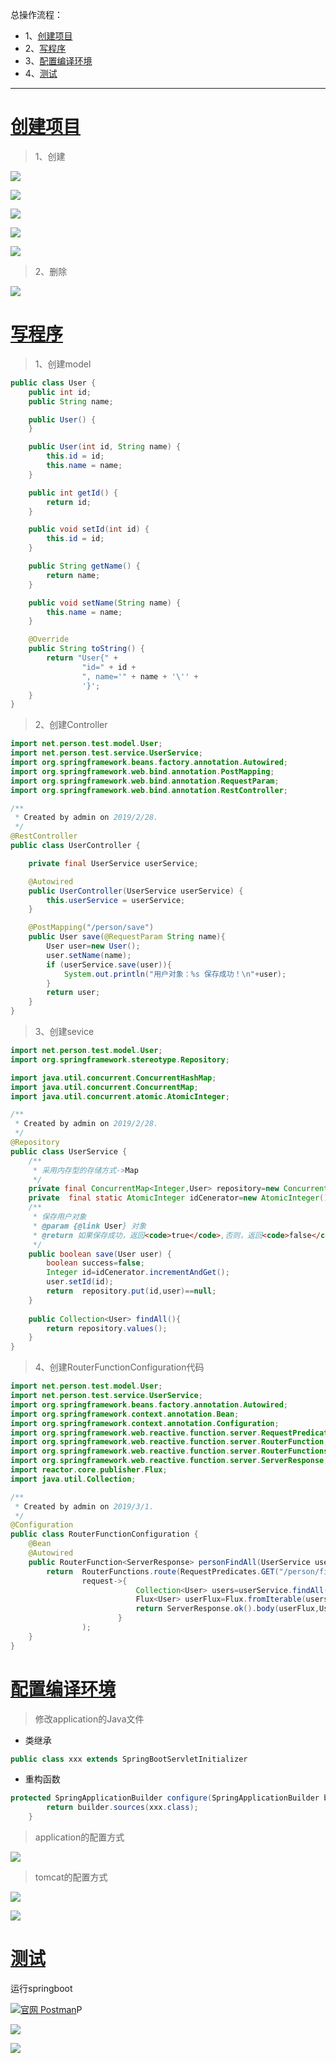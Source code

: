 总操作流程：
- 1、[创建项目](springBoot-01)
- 2、[写程序](springBoot-02)
- 3、[配置编译环境](springBoot-03)
- 4、[测试](springBoot-04)

***

# <a name="springBoot-01" href="#" >创建项目</a>

>1、创建

![](image/5-1.png)

![](image/5-2.png)

![](image/5-3.png)

![](image/5-4.png)

![](image/5-5.png)

>2、删除

![](image/5-6.png)


# <a name="springBoot-02" href="#" >写程序</a>

> 1、创建model
```java
public class User {
    public int id;
    public String name;

    public User() {
    }

    public User(int id, String name) {
        this.id = id;
        this.name = name;
    }

    public int getId() {
        return id;
    }

    public void setId(int id) {
        this.id = id;
    }

    public String getName() {
        return name;
    }

    public void setName(String name) {
        this.name = name;
    }

    @Override
    public String toString() {
        return "User{" +
                "id=" + id +
                ", name='" + name + '\'' +
                '}';
    }
}
```

> 2、创建Controller
```java
import net.person.test.model.User;
import net.person.test.service.UserService;
import org.springframework.beans.factory.annotation.Autowired;
import org.springframework.web.bind.annotation.PostMapping;
import org.springframework.web.bind.annotation.RequestParam;
import org.springframework.web.bind.annotation.RestController;

/**
 * Created by admin on 2019/2/28.
 */
@RestController
public class UserController {

    private final UserService userService;

    @Autowired
    public UserController(UserService userService) {
        this.userService = userService;
    }

    @PostMapping("/person/save")
    public User save(@RequestParam String name){
        User user=new User();
        user.setName(name);
        if (userService.save(user)){
            System.out.println("用户对象：%s 保存成功！\n"+user);
        }
        return user;
    }
}

```

> 3、创建sevice

```java
import net.person.test.model.User;
import org.springframework.stereotype.Repository;

import java.util.concurrent.ConcurrentHashMap;
import java.util.concurrent.ConcurrentMap;
import java.util.concurrent.atomic.AtomicInteger;

/**
 * Created by admin on 2019/2/28.
 */
@Repository
public class UserService {
    /**
     * 采用内存型的存储方式->Map
     */
    private final ConcurrentMap<Integer,User> repository=new ConcurrentHashMap<>();
    private  final static AtomicInteger idCenerator=new AtomicInteger();
    /**
     * 保存用户对象
     * @param {@link User} 对象
     * @return 如果保存成功，返回<code>true</code>,否则，返回<code>false</code>
     */
    public boolean save(User user) {
        boolean success=false;
        Integer id=idCenerator.incrementAndGet();
        user.setId(id);
        return  repository.put(id,user)==null;
    }
    
    public Collection<User> findAll(){
        return repository.values();
    }
}

```

> 4、创建RouterFunctionConfiguration代码
```java
import net.person.test.model.User;
import net.person.test.service.UserService;
import org.springframework.beans.factory.annotation.Autowired;
import org.springframework.context.annotation.Bean;
import org.springframework.context.annotation.Configuration;
import org.springframework.web.reactive.function.server.RequestPredicates;
import org.springframework.web.reactive.function.server.RouterFunction;
import org.springframework.web.reactive.function.server.RouterFunctions;
import org.springframework.web.reactive.function.server.ServerResponse;
import reactor.core.publisher.Flux;
import java.util.Collection;

/**
 * Created by admin on 2019/3/1.
 */
@Configuration
public class RouterFunctionConfiguration {
    @Bean
    @Autowired
    public RouterFunction<ServerResponse> personFindAll(UserService userService){
        return  RouterFunctions.route(RequestPredicates.GET("/person/find/all"),
                request->{
                            Collection<User> users=userService.findAll();
                            Flux<User> userFlux=Flux.fromIterable(users);
                            return ServerResponse.ok().body(userFlux,User.class);
                        }
                );
    }
}
```
# <a name="springBoot-03" href="#" >配置编译环境</a>

> 修改application的Java文件

- 类继承

```java
public class xxx extends SpringBootServletInitializer
```

- 重构函数

```java
protected SpringApplicationBuilder configure(SpringApplicationBuilder builder) {
		return builder.sources(xxx.class);
	}
```



> application的配置方式

![](image/3-10.png)

> tomcat的配置方式

![](image/3-11.png)

![](image/3-12.png)


# <a name="springBoot-04" href="#" >测试</a>

运行springboot

[![](https://img.shields.io/badge/官网-Postman-green.svg "官网 Postman")](https://www.getpostman.com/)P

![](image/1-3.png)

![](image/1-2.png)
